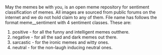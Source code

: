 May the memes be with you, is an open meme repository for sentiment classification of memes.
All images are sourced from public forums on the internet and we do not hold claim to any of them.
File name has follows the format meme_<number>_sentiment with 4 sentiment classes.
These are:<br>
1. positive - for all the funny and intelligent memes outthere.<br>
2. negative - for all the sad and dark memes out there.<br>
3. sarcastic - for the ironic memes and witty ones.<br>
4. neutral - for the non-laugh inducing neutral ones.<br>
